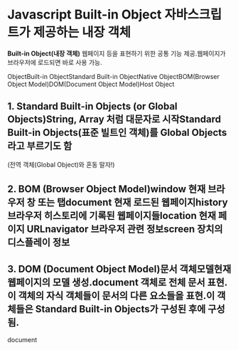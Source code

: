 
# Javascript Built-in Object 자바스크립트가 제공하는 내장 객체

**Built-in Object(내장 객체)**
웹페이지 등을 표현하기 위한 공통 기능 제공.웹페이지가 브라우저에 로드되면 바로 사용 가능.

ObjectBuilt-in ObjectStandard Built-in ObjectNative ObjectBOM(Browser Object Model)DOM(Document Object Model)Host Object

## 1. Standard Built-in Objects (or Global Objects)String, Array 처럼 대문자로 시작Standard Built-in Objects(표준 빌트인 객체)를 Global Objects라고 부르기도 함 
(전역 객체(Global Object)와 혼동 말자!)

## 2. BOM (Browser Object Model)window 현재 브라우저 창 또는 탭document 현재 로드된 웹페이지history 브라우저 히스토리에 기록된 웹페이지들location 현재 페이지 URLnavigator 브라우저 관련 정보screen 장치의 디스플레이 정보

## 3. DOM (Document Object Model)문서 객체모델현재 웹페이지의 모델 생성.document 객체로 전체 문서 표현. 이 객체의 자식 객체들이 문서의 다른 요소들을 표현.이 객체들은 Standard Built-in Objects가 구성된 후에 구성됨.
document<html><head><body>



